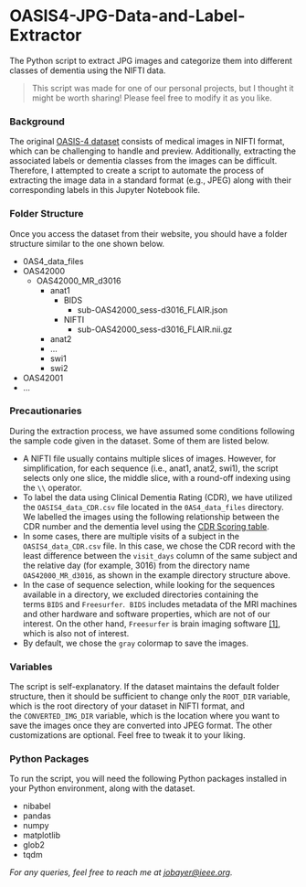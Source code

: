 # OASIS4-JPG-Data-and-Label-Extractor
The Python script to extract JPG images and categorize them into different classes of dementia using the NIFTI data.

> This script was made for one of our personal projects, but I thought it might be worth sharing! Please feel free to modify it as you like.

### Background

The original [OASIS-4 dataset](https://sites.wustl.edu/oasisbrains/home/oasis-4/) consists of medical images in NIFTI format, which can be challenging to handle and preview. Additionally, extracting the associated labels or dementia classes from the images can be difficult. Therefore, I attempted to create a script to automate the process of extracting the image data in a standard format (e.g., JPEG) along with their corresponding labels in this Jupyter Notebook file.

### Folder Structure

Once you access the dataset from their website, you should have a folder structure similar to the one shown below.

- 0AS4_data_files
- OAS42000
    - OAS42000_MR_d3016
        - anat1
            - BIDS
                - sub-OAS42000_sess-d3016_FLAIR.json
            - NIFTI
                - sub-OAS42000_sess-d3016_FLAIR.nii.gz
        - anat2
        - ...
        - swi1
        - swi2
- OAS42001
- ...

### Precautionaries

During the extraction process, we have assumed some conditions following the sample code given in the dataset. Some of them are listed below.

- A NIFTI file usually contains multiple slices of images. However, for simplification, for each sequence (i.e., anat1, anat2, swi1), the script selects only one slice, the middle slice, with a round-off indexing using the `\\` operator.
- To label the data using Clinical Dementia Rating (CDR), we have utilized the `OASIS4_data_CDR.csv` file located in the `0AS4_data_files` directory. We labelled the images using the following relationship between the CDR number and the dementia level using the [CDR Scoring table](https://knightadrc.wustl.edu/professionals-clinicians/cdr-dementia-staging-instrument/cdr-scoring-table/).
- In some cases, there are multiple visits of a subject in the `OASIS4_data_CDR.csv` file. In this case, we chose the CDR record with the least difference between the `visit_days` column of the same subject and the relative day (for example, 3016) from the directory name `OAS42000_MR_d3016`, as shown in the example directory structure above.
- In the case of sequence selection, while looking for the sequences available in a directory, we excluded directories containing the terms `BIDS` and `Freesurfer`.  `BIDS` includes metadata of the MRI machines and other hardware and software properties, which are not of our interest. On the other hand, `Freesurfer` is brain imaging software [[1]](https://surfer.nmr.mgh.harvard.edu/), which is also not of interest.
- By default, we chose the `gray` colormap to save the images.

### Variables

The script is self-explanatory. If the dataset maintains the default folder structure, then it should be sufficient to change only the `ROOT_DIR` variable, which is the root directory of your dataset in NIFTI format, and the `CONVERTED_IMG_DIR` variable, which is the location where you want to save the images once they are converted into JPEG format. The other customizations are optional. Feel free to tweak it to your liking.

### Python Packages

To run the script, you will need the following Python packages installed in your Python environment, along with the dataset.

- nibabel
- pandas
- numpy
- matplotlib
- glob2
- tqdm

_For any queries, feel free to reach me at [jobayer@ieee.org](mailto:jobayer@ieee.org)._